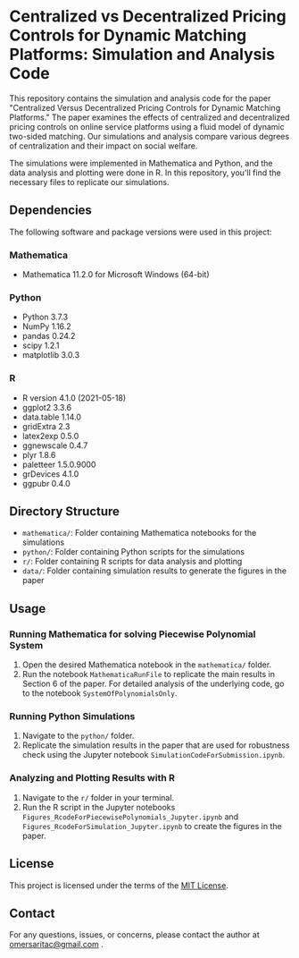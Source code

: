 # Centralized vs Decentralized Pricing Controls for Dynamic Matching Platforms: Simulation and Analysis Code

This repository contains the simulation and analysis code for the paper "Centralized Versus Decentralized Pricing Controls for Dynamic Matching Platforms." The paper examines the effects of centralized and decentralized pricing controls on online service platforms using a fluid model of dynamic two-sided matching. Our simulations and analysis compare various degrees of centralization and their impact on social welfare. 

The simulations were implemented in Mathematica and Python, and the data analysis and plotting were done in R. In this repository, you'll find the necessary files to replicate our simulations.

## Dependencies

The following software and package versions were used in this project:

### Mathematica

- Mathematica 11.2.0 for Microsoft Windows (64-bit)

### Python

- Python 3.7.3
- NumPy 1.16.2
- pandas 0.24.2
- scipy 1.2.1
- matplotlib 3.0.3

### R

- R version 4.1.0 (2021-05-18)
- ggplot2 3.3.6
- data.table 1.14.0
- gridExtra 2.3
- latex2exp 0.5.0
- ggnewscale 0.4.7
- plyr 1.8.6
- paletteer 1.5.0.9000
- grDevices 4.1.0
- ggpubr 0.4.0


## Directory Structure

- `mathematica/`: Folder containing Mathematica notebooks for the simulations
- `python/`: Folder containing Python scripts for the simulations
- `r/`: Folder containing R scripts for data analysis and plotting
- `data/`: Folder containing simulation results to generate the figures in the paper 

## Usage

### Running Mathematica for solving Piecewise Polynomial System

1. Open the desired Mathematica notebook in the `mathematica/` folder.
2. Run the notebook `MathematicaRunFile` to replicate the main results in Section 6 of the paper. For detailed analysis of the underlying code, go to the notebook `SystemOfPolynomialsOnly`.

### Running Python Simulations

1. Navigate to the `python/` folder.
2. Replicate the simulation results in the paper that are used for robustness check using the Jupyter notebook `SimulationCodeForSubmission.ipynb`.

### Analyzing and Plotting Results with R

1. Navigate to the `r/` folder in your terminal.
2. Run the R script in the Jupyter notebooks `Figures_RcodeForPiecewisePolynomials_Jupyter.ipynb` and `Figures_RcodeForSimulation_Jupyter.ipynb` to create the figures in the paper.

## License

This project is licensed under the terms of the [MIT License](LICENSE).

## Contact

For any questions, issues, or concerns, please contact the author at omersaritac@gmail.com .


